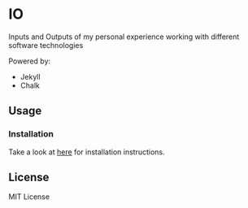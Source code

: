 # IO

Inputs and Outputs of my personal experience working with different software technologies

Powered by:

- Jekyll
- Chalk

## Usage

### Installation

Take a look at [here](http://io.bilby91.com/posts/hello-world) for installation instructions.

## License

MIT License
